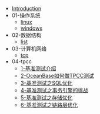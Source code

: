 * [Introduction](README.md)
* 01-操作系统
  * [linux](src/01-操作系统/linux.md)
  * [windows](src/01-操作系统/windows.md)
* 02-数据结构
  * [list](src/02-数据结构/list.md)
* 03-计算机网络
  * [tcp](src/03-计算机网络/tcp.md)
* 04-tpcc
  * [1-基准测试介绍](src/04-tpcc/1-基准测试介绍.md)
  * [2-OceanBase如何做TPCC测试](src/04-tpcc/2-OceanBase如何做TPCC测试.md)
  * [3-基准测试之SQL优化](src/04-tpcc/3-基准测试之SQL优化.md)
  * [4-基准测试之事务引擎的挑战](src/04-tpcc/4-基准测试之事务引擎的挑战.md)
  * [5-基准测试之存储优化](src/04-tpcc/5-基准测试之存储优化.md)
  * [6-基准测试之链路层优化](src/04-tpcc/6-基准测试之链路层优化.md)
